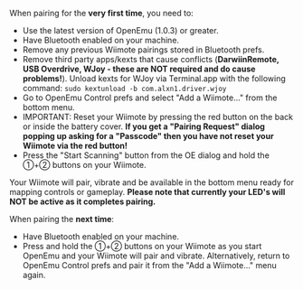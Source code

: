 When pairing for the **very first time**, you need to:
* Use the latest version of OpenEmu (1.0.3) or greater.
* Have Bluetooth enabled on your machine.
* Remove any previous Wiimote pairings stored in Bluetooth prefs.
* Remove third party apps/kexts that cause conflicts (**DarwiinRemote, USB Overdrive, WJoy - these are NOT required and do cause problems!**). Unload kexts for WJoy via Terminal.app with the following command: `sudo kextunload -b com.alxn1.driver.wjoy`
* Go to OpenEmu Control prefs and select "Add a Wiimote..." from the bottom menu.
* IMPORTANT: Reset your Wiimote by pressing the red button on the back or inside the battery cover. **If you get a "Pairing Request" dialog popping up asking for a "Passcode" then you have not reset your Wiimote via the red button!**
* Press the "Start Scanning" button from the OE dialog and hold the ①+② buttons on your Wiimote.

Your Wiimote will pair, vibrate and be available in the bottom menu ready for mapping controls or gameplay. **Please note that currently your LED's will NOT be active as it completes pairing.**

When pairing the **next time**:
* Have Bluetooth enabled on your machine.
* Press and hold the ①+② buttons on your Wiimote as you start OpenEmu and your Wiimote will pair and vibrate. Alternatively, return to OpenEmu Control prefs and pair it from the "Add a Wiimote..." menu again.
